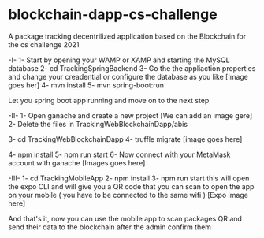# blockchain-dapp-cs-challenge
A package tracking decentrilized application based on the Blockchain for the cs challenge 2021

-I-
1- Start by opening your WAMP or XAMP and starting the MySQL database
2- cd TrackingSpringBackend
3- Go the the appliaction.properties and change your creadential or configure the database as you like
[Image goes her]
4- mvn install
5- mvn spring-boot:run

Let you spring boot app running and move on to the next step

-II-
1- Open ganache and create a new project
[We can add an image gere]
2- Delete the files in TrackingWebBlockchainDapp/abis

3- cd TrackingWebBlockchainDapp
4- truffle migrate
[image goes here]

4- npm install
5- npm run start
6- Now connect with your MetaMask account with ganache
[Images goes here]


-III-
1- cd TrackingMobileApp
2- npm install
3- npm run start
this will open the expo CLI and will give you a QR code that you can scan to open the app on your mobile ( you have to be connected to the same wifi )
[Expo image here]



And that's it, now you can use the mobile app to scan packages QR and send their data to the blockchain after the admin confirm them
